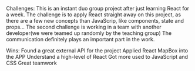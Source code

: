 Challenges:
This is an instant duo group project after just learning React for a week. The challenge is to apply React straight away on this project, as there are a few new concepts than JavaScrip, like components, state and props… The second challenge is working in a team with another developer(we were teamed up randomly by the teaching group) The communication definitely plays an important part in the work.

Wins:
Found a great external API for the project
Applied React MapBox into the APP
Understand a high-level of React
Got more used to JavaScript and CSS
Great teamwork
